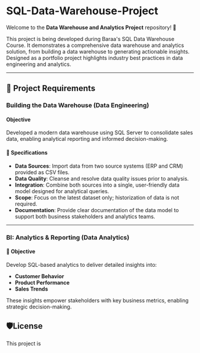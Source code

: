 # SQL-Data-Warehouse-Project

Welcome to the **Data Warehouse and Analytics Project** repository! 🚀

This project is being developed during Baraa's SQL Data Warehouse Course. It demonstrates a comprehensive data warehouse and analytics solution, from building a data warehouse to generating actionable insights. Designed as a portfolio project highlights industry best practices in data engineering and analytics.

--- 

## 🚀 Project Requirements

### Building the Data Warehouse (Data Engineering)

#### Objective
Developed a modern data warehouse using SQL Server to consolidate sales data, enabling analytical reporting and informed decision-making.

#### 📜 Specifications
- **Data Sources**: Import data from two source systems (ERP and CRM) provided as CSV files.
- **Data Quality**: Cleanse and resolve data quality issues prior to analysis.
- **Integration**: Combine both sources into a single, user-friendly data model designed for analytical queries.
- **Scope**: Focus on the latest dataset only; historization of data is not required.
- **Documentation**: Provide clear documentation of the data model to support both business stakeholders and analytics teams.

---

### BI: Analytics & Reporting (Data Analytics)

#### 🎯 Objective
Develop SQL-based analytics to deliver detailed insights into:
- **Customer Behavior**
- **Product Performance**
- **Sales Trends**

These insights empower stakeholders with key business metrics, enabling strategic decision-making.

## 🛡️License
This project is 

